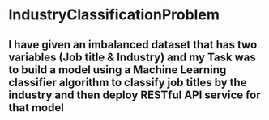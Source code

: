 # IndustryClassificationProblem
## I have given an imbalanced dataset that has two variables (Job title & Industry) and my Task was to build a model using a Machine Learning classifier algorithm to classify job titles by the industry and then deploy RESTful API service for that model
